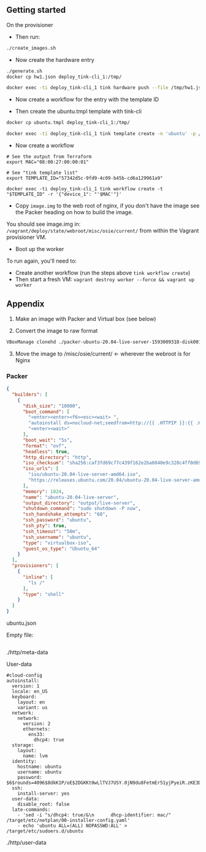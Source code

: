 ## Getting started

On the provisioner

* Then run:

```bash
./create_images.sh
```

* Now create the hardware entry

```bash
./generate.sh
docker cp hw1.json deploy_tink-cli_1:/tmp/

docker exec -ti deploy_tink-cli_1 tink hardware push --file /tmp/hw1.json 
```

* Now create a workflow for the entry with the template ID

* Then create the ubuntu.tmpl template with tink-cli

```bash
docker cp ubuntu.tmpl deploy_tink-cli_1:/tmp/

docker exec -ti deploy_tink-cli_1 tink template create -n 'ubuntu' -p /tmp/ubuntu.tmpl
```

* Now create a workflow
```
# See the output from Terraform
export MAC="08:00:27:00:00:01"

# See "tink template list"
export TEMPLATE_ID="57342d5c-9fd9-4c09-b45b-cd6a129961a9"

docker exec -ti deploy_tink-cli_1 tink workflow create -t "$TEMPLATE_ID" -r '{"device_1": "'$MAC'"}'
```

* Copy `image.img` to the web root of nginx, if you don't have the image see the Packer heading on how to build the image.

You should see image.img in: `/vagrant/deploy/state/webroot/misc/osie/current/` from within the Vagrant provisioner VM.

* Boot up the worker

To run again, you'll need to:

* Create another workflow (run the steps above `tink workflow create`)
* Then start a fresh VM: `vagrant destroy worker --force && vagrant up worker`

## Appendix

1) Make an image with Packer and Virtual box (see below)

2) Convert the image to raw format

```bash
VBoxManage clonehd ./packer-ubuntu-20.04-live-server-1593009318-disk001.vmdk image.img --format raw
```

3) Move the image to /misc/osie/current/ <- wherever the webroot is for Nginx

### Packer

```json
{
  "builders": [
    {
      "disk_size": "10000",
      "boot_command": [
        "<enter><enter><f6><esc><wait> ",
        "autoinstall ds=nocloud-net;seedfrom=http://{{ .HTTPIP }}:{{ .HTTPPort }}/",
        "<enter><wait>"
      ],
      "boot_wait": "5s",
      "format": "ovf",
      "headless": true,
      "http_directory": "http",
      "iso_checksum": "sha256:caf3fd69c77c439f162e2ba6040e9c320c4ff0d69aad1340a514319a9264df9f",
      "iso_urls": [
        "iso/ubuntu-20.04-live-server-amd64.iso",
        "https://releases.ubuntu.com/20.04/ubuntu-20.04-live-server-amd64.iso"
      ],
      "memory": 1024,
      "name": "ubuntu-20.04-live-server",
      "output_directory": "output/live-server",
      "shutdown_command": "sudo shutdown -P now",
      "ssh_handshake_attempts": "60",
      "ssh_password": "ubuntu",
      "ssh_pty": true,
      "ssh_timeout": "50m",
      "ssh_username": "ubuntu",
      "type": "virtualbox-iso",
      "guest_os_type": "Ubuntu_64"
    }
  ],
  "provisioners": [
    {
      "inline": [
        "ls /"
      ],
      "type": "shell"
    }
  ]
}
```

ubuntu.json

Empty file:

```
```

./http/meta-data

User-data

```
#cloud-config
autoinstall:
  version: 1
  locale: en_US
  keyboard:
    layout: en
    variant: us
  network:
    network:
      version: 2
      ethernets:
        ens33:
          dhcp4: true
  storage:
    layout:
      name: lvm
  identity:
    hostname: ubuntu
    username: ubuntu
    password: $6$rounds=4096$8dkK1P/oE$2DGKKt0wLlTVJ7USY.0jN9du8FetmEr51yjPyeiR.zKE3DGFcitNL/nF1l62BLJNR87lQZixObuXYny.Mf17K1
  ssh:
    install-server: yes
  user-data:
    disable_root: false
  late-commands:
    - 'sed -i "s/dhcp4: true/&\n      dhcp-identifier: mac/" /target/etc/netplan/00-installer-config.yaml'
    - echo 'ubuntu ALL=(ALL) NOPASSWD:ALL' > /target/etc/sudoers.d/ubuntu
```

./http/user-data
